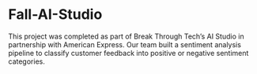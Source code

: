 # Fall-AI-Studio
This project was completed as part of Break Through Tech’s AI Studio in partnership with American Express. Our team built a sentiment analysis pipeline to classify customer feedback into positive or negative sentiment categories.
